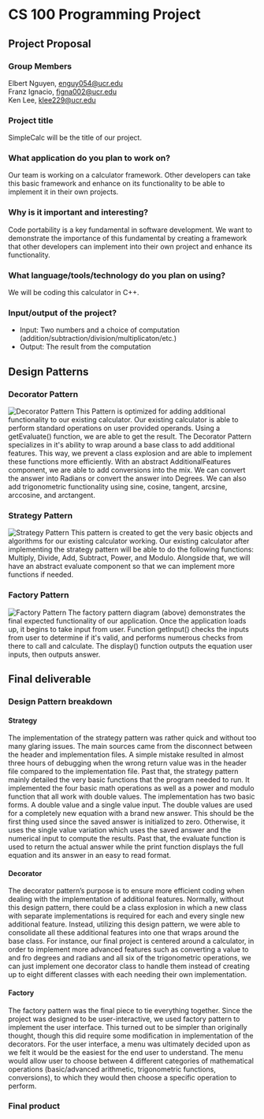 # CS 100 Programming Project

## Project Proposal

### Group Members
Elbert Nguyen, enguy054@ucr.edu  
Franz Ignacio, figna002@ucr.edu  
Ken Lee, klee229@ucr.edu 
 
### Project title
SimpleCalc will be the title of our project.

### What application do you plan to work on?
Our team is working on a calculator framework. Other developers can take this basic framework and enhance on its functionality to be able to implement it in their own projects.

### Why is it important and interesting?
Code portability is a key fundamental in software development. We want to demonstrate the importance of this fundamental by creating a framework that other developers can implement into their own project and enhance its functionality. 

### What language/tools/technology do you plan on using?
We will be coding this calculator in C++.

### Input/output of the project?
- Input: Two numbers and a choice of computation (addition/subtraction/division/multiplicaton/etc.)
- Output: The result from the computation

## Design Patterns
### Decorator Pattern
![Decorator Pattern](https://github.com/cs100/final-project-elbert-ken-franz/blob/master/class_diagrams/DecoratorPatternUMPFinalProject.jpg)
This Pattern is optimized for adding additional functionality to our existing calculator. 
Our existing calculator is able to perform standard operations on user provided operands. 
Using a getEvaluate() function, we are able to get the result. The Decorator Pattern specializes in it's ability to wrap around a base class to add additional features. This way, we prevent a class explosion and are able to implement these functions more efficiently. With an abstract AdditionalFeatures component, we are able to add conversions into the mix. 
We can convert the answer into Radians or convert the answer into Degrees. We can also add trigonometric functionality using sine, cosine, tangent, arcsine, arccosine, and arctangent.

### Strategy Pattern
![Strategy Pattern](https://github.com/cs100/final-project-elbert-ken-franz/blob/master/class_diagrams/StrategyPatternFinalProject.jpg)
This pattern is created to get the very basic objects and algorithms for our existing calculator working.
Our existing calculator after implementing the strategy pattern will be able to do the following functions:
Multiply, Divide, Add, Subtract, Power, and Modulo. 
Alongside that, we will have an abstract evaluate component so that we can implement more functions if needed.

### Factory Pattern
![Factory Pattern](https://github.com/cs100/final-project-elbert-ken-franz/blob/master/class_diagrams/Factory-Pattern-UML.jpg)
The factory pattern diagram (above) demonstrates the final expected functionality of our application.
Once the application loads up, it begins to take input from user.
Function getInput() checks the inputs from user to determine if it's valid, and performs numerous checks from there to call and calculate.
The display() function outputs the equation user inputs, then outputs answer.

## Final deliverable

### Design Pattern breakdown
#### Strategy
The implementation of the strategy pattern was rather quick and without too many glaring issues. The main sources came from the disconnect between the header and implementation files. A simple mistake resulted in almost three hours of debugging when the wrong return value was in the header file compared to the implementation file. Past that, the strategy pattern mainly detailed the very basic functions that the program needed to run. It implemented the four basic math operations as well as a power and modulo function that all work with double values. The implementation has two basic forms. A double value and a single value input. The double values are used for a completely new equation with a brand new answer. This should be the first thing used since the saved answer is initialized to zero. Otherwise, it uses the single value variation which uses the saved answer and the numerical input to compute the results. Past that, the evaluate function is used to return the actual answer while the print function displays the full equation and its answer in an easy to read format.

#### Decorator
The decorator pattern’s purpose is to ensure more efficient coding when dealing with the implementation of additional features. Normally, without this design pattern, there could be a class explosion in which a new class with separate implementations is required for each and every single new additional feature. Instead, utilizing this design pattern, we were able to consolidate all these additional features into one that wraps around the base class. For instance, our final project is centered around a calculator, in order to implement more advanced features such as converting a value to and fro degrees and radians and all six of the trigonometric operations, we can just implement one decorator class to handle them instead of creating up to eight different classes with each needing their own implementation.

#### Factory
The factory pattern was the final piece to tie everything together. Since the project was designed to be user-interactive, we used factory pattern to implement the user interface. This turned out to be simpler than originally thought, though this did require some modification in implementation of the decorators. For the user interface, a menu was ultimately decided upon as we felt it would be the easiest for the end user to understand. The menu would allow user to choose between 4 different categories of mathematical operations (basic/advanced arithmetic, trigonometric functions, conversions), to which they would then choose a specific operation to perform.

### Final product
